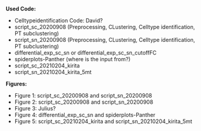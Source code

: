 **Used Code:**
- Celltypeidentification Code: David?
- script_sc_20200908 (Preprocessing, CLustering, Celltype identification, PT subclustering)
- script_sn_20200908 (Preprocessing, CLustering, Celltype identification, PT subclustering)
- differential_exp_sc_sn or differential_exp_sc_sn_cutoffFC 
- spiderplots-Panther (where is the input from?) 
- script_sc_20210204_kirita
- script_sn_20210204_kirita_5mt

**Figures:**
- Figure 1: script_sc_20200908 and script_sn_20200908
- Figure 2: script_sc_20200908 and script_sn_20200908
- Figure 3: Julius? 
- Figure 4: differential_exp_sc_sn and spiderplots-Panther
- Figure 5: script_sc_20210204_kirita and script_sn_20210204_kirita_5mt
